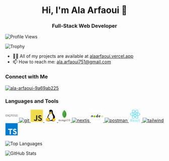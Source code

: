 <h1 align="center">Hi, I'm Ala Arfaoui 👋</h1>
<h3 align="center"><b>Full-Stack Web Developer</b></h3>

![Profile Views](https://komarev.com/ghpvc/?username=ala075&label=Profile%20views&color=00ff00&style=flat)

![Trophy](https://github-profile-trophy.vercel.app/?username=ala075)

- 👨‍💻 All of my projects are available at [alaarfaoui.vercel.app](alaarfaoui.vercel.app)
- 📫 How to reach me: ala.arfaoui751@gmail.com

### Connect with Me

<p align="left">
<a href="https://linkedin.com/in/ala-arfaoui-9a69ab225" target="blank"><img align="center" src="https://raw.githubusercontent.com/rahuldkjain/github-profile-readme-generator/master/src/images/icons/Social/linked-in-alt.svg" alt="ala-arfaoui-9a69ab225" height="30" width="40" /></a>
</p>

### Languages and Tools

<p align="left"> <a href="https://expressjs.com" target="_blank" rel="noreferrer"> <img src="https://raw.githubusercontent.com/devicons/devicon/master/icons/express/express-original-wordmark.svg" alt="express" width="40" height="40"/> </a> <a href="https://git-scm.com/" target="_blank" rel="noreferrer"> <img src="https://www.vectorlogo.zone/logos/git-scm/git-scm-icon.svg" alt="git" width="40" height="40"/> </a> <a href="https://developer.mozilla.org/en-US/docs/Web/JavaScript" target="_blank" rel="noreferrer"> <img src="https://raw.githubusercontent.com/devicons/devicon/master/icons/javascript/javascript-original.svg" alt="javascript" width="40" height="40"/> </a> <a href="https://www.linux.org/" target="_blank" rel="noreferrer"> <img src="https://raw.githubusercontent.com/devicons/devicon/master/icons/linux/linux-original.svg" alt="linux" width="40" height="40"/> </a> <a href="https://www.mongodb.com/" target="_blank" rel="noreferrer"> <img src="https://raw.githubusercontent.com/devicons/devicon/master/icons/mongodb/mongodb-original-wordmark.svg" alt="mongodb" width="40" height="40"/> </a> <a href="https://nextjs.org/" target="_blank" rel="noreferrer"> <img src="https://cdn.worldvectorlogo.com/logos/nextjs-2.svg" alt="nextjs" width="40" height="40"/> </a> <a href="https://nodejs.org" target="_blank" rel="noreferrer"> <img src="https://raw.githubusercontent.com/devicons/devicon/master/icons/nodejs/nodejs-original-wordmark.svg" alt="nodejs" width="40" height="40"/> </a> <a href="https://postman.com" target="_blank" rel="noreferrer"> <img src="https://www.vectorlogo.zone/logos/getpostman/getpostman-icon.svg" alt="postman" width="40" height="40"/> </a> <a href="https://reactjs.org/" target="_blank" rel="noreferrer"> <img src="https://raw.githubusercontent.com/devicons/devicon/master/icons/react/react-original-wordmark.svg" alt="react" width="40" height="40"/> </a> <a href="https://tailwindcss.com/" target="_blank" rel="noreferrer"> <img src="https://www.vectorlogo.zone/logos/tailwindcss/tailwindcss-icon.svg" alt="tailwind" width="40" height="40"/> </a> <a href="https://www.typescriptlang.org/" target="_blank" rel="noreferrer"> <img src="https://raw.githubusercontent.com/devicons/devicon/master/icons/typescript/typescript-original.svg" alt="typescript" width="40" height="40"/> </a> </p>

![Top Languages](https://github-readme-stats.vercel.app/api/top-langs?username=ala075&show_icons=true&theme=cobalt&locale=en&layout=compact)

![GitHub Stats](https://github-readme-stats.vercel.app/api?username=ala075&show_icons=true&theme=dracula&title_color=ffffff&text_color=ff8cc0&hide_border=true&cache_seconds=1000&locale=en)
